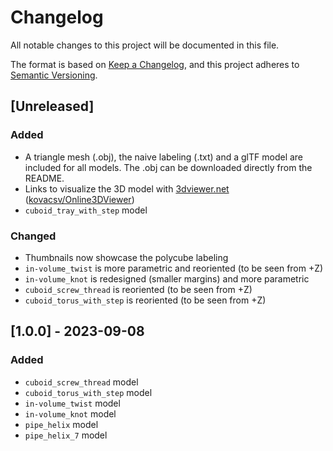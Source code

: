 # Changelog

All notable changes to this project will be documented in this file.

The format is based on [Keep a Changelog](https://keepachangelog.com/en/1.1.0/),
and this project adheres to [Semantic Versioning](https://semver.org/spec/v2.0.0.html).

## [Unreleased]

### Added

- A triangle mesh (.obj), the naive labeling (.txt) and a glTF model are included for all models. The .obj can be downloaded directly from the README.
- Links to visualize the 3D model with [3dviewer.net](https://3dviewer.net/) ([kovacsv/Online3DViewer](https://github.com/kovacsv/Online3DViewer))
- `cuboid_tray_with_step` model

### Changed

- Thumbnails now showcase the polycube labeling
- `in-volume_twist` is more parametric and reoriented (to be seen from +Z)
- `in-volume_knot` is redesigned (smaller margins) and more parametric
- `cuboid_screw_thread` is reoriented (to be seen from +Z)
- `cuboid_torus_with_step` is reoriented (to be seen from +Z)

## [1.0.0] - 2023-09-08

### Added

- `cuboid_screw_thread` model
- `cuboid_torus_with_step` model
- `in-volume_twist` model
- `in-volume_knot` model
- `pipe_helix` model
- `pipe_helix_7` model

